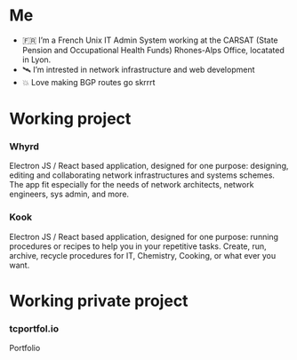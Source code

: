 # Me
- 🇫🇷 I’m a French Unix IT Admin System working at the CARSAT (State Pension and Occupational Health Funds) Rhones-Alps Office, locatated in Lyon.
- 🛰️ I’m intrested in network infrastructure and web development
- 💥 Love making BGP routes go skrrrt

# Working project

### Whyrd
Electron JS / React based application, designed for one purpose: designing, editing and collaborating network infrastructures and systems schemes. The app fit especially for the needs of network architects, network engineers, sys admin, and more.

### Kook
Electron JS / React based application, designed for one purpose: running procedures or recipes to help you in your repetitive tasks. Create, run, archive, recycle procedures for IT, Chemistry, Cooking, or what ever you want.

# Working private project

### tcportfol.io
Portfolio

<!---
Surffren/Surffren is a ✨ special ✨ repository because its `README.md` (this file) appears on your GitHub profile.
You can click the Preview link to take a look at your changes.
--->

